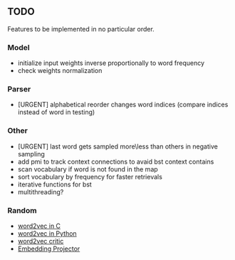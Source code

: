 ## TODO

Features to be implemented in no particular order.

### Model

* initialize input weights inverse proportionally to word frequency
* check weights normalization

### Parser

* [URGENT] alphabetical reorder changes word indices (compare indices instead of word in testing)

### Other

* [URGENT] last word gets sampled more\less than others in negative sampling
* add pmi to track context connections to avaid bst context contains
* scan vocabulary if word is not found in the map
* sort vocabulary by frequency for faster retrievals
* iterative functions for bst
* multithreading?

### Random

* [word2vec in C](https://github.com/chrisjmccormick/word2vec_commented/blob/master/word2vec.c)
* [word2vec in Python](https://github.com/deborausujono/word2vecpy/blob/master/word2vec.py)
* [word2vec critic](https://multithreaded.stitchfix.com/blog/2017/10/18/stop-using-word2vec)
* [Embedding Projector](https://projector.tensorflow.org)
